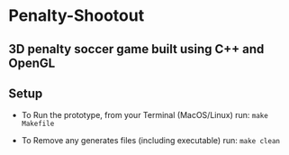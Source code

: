 # Penalty-Shootout
## 3D penalty soccer game built using C++ and OpenGL

## Setup

* To Run the prototype, from your Terminal (MacOS/Linux) run:
	```make Makefile```

* To Remove any generates files (including executable) run:
	```make clean```
